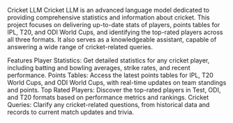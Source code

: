 Cricket LLM
Cricket LLM is an advanced language model dedicated to providing comprehensive statistics and information about cricket. This project focuses on delivering up-to-date stats of players, points tables for IPL, T20, and ODI World Cups, and identifying the top-rated players across all three formats. It also serves as a knowledgeable assistant, capable of answering a wide range of cricket-related queries.

Features
Player Statistics: Get detailed statistics for any cricket player, including batting and bowling averages, strike rates, and recent performance.
Points Tables: Access the latest points tables for IPL, T20 World Cups, and ODI World Cups, with real-time updates on team standings and points.
Top Rated Players: Discover the top-rated players in Test, ODI, and T20 formats based on performance metrics and rankings.
Cricket Queries: Clarify any cricket-related questions, from historical data and records to current match updates and trivia.

